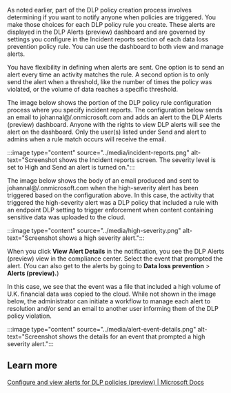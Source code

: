 As noted earlier, part of the DLP policy creation process involves determining if you want to notify anyone when policies are triggered. You make those choices for each DLP policy rule you create. These alerts are displayed in the DLP Alerts (preview) dashboard and are governed by settings you configure in the Incident reports section of each data loss prevention policy rule. You can use the dashboard to both view and manage alerts.

You have flexibility in defining when alerts are sent. One option is to send an alert every time an activity matches the rule. A second option is to only send the alert when a threshold, like the number of times the policy was violated, or the volume of data reaches a specific threshold.

The image below shows the portion of the DLP policy rule configuration process where you specify incident reports. The configuration below sends an email to johannal@/<tenant/>.onmicrosoft.com and adds an alert to the DLP Alerts (preview) dashboard. Anyone with the rights to view DLP alerts will see the alert on the dashboard. Only the user(s) listed under Send and alert to admins when a rule match occurs will receive the email.

:::image type="content" source="../media/incident-reports.png" alt-text="Screenshot shows the Incident reports screen. The severity level is set to High and Send an alert is turned on.":::

The image below shows the body of an email produced and sent to johannal@/<tenant/>.onmicrosoft.com when the high-severity alert has been triggered based on the configuration above. In this case, the activity that triggered the high-severity alert was a DLP policy that included a rule with an endpoint DLP setting to trigger enforcement when content containing sensitive data was uploaded to the cloud.

:::image type="content" source="../media/high-severity.png" alt-text="Screenshot shows a high severity alert.":::

When you click **View Alert Details** in the notification, you see the DLP Alerts (preview) view in the compliance center. Select the event that prompted the alert. (You can also get to the alerts by going to **Data loss prevention** > **Alerts (preview).**)

In this case, we see that the event was a file that included a high volume of U.K. financial data was copied to the cloud. While not shown in the image below, the administrator can initiate a workflow to manage each alert to resolution and/or send an email to another user informing them of the DLP policy violation.

:::image type="content" source="../media/alert-event-details.png" alt-text="Screenshot shows the details for an event that prompted a high severity alert.":::

## Learn more

[Configure and view alerts for DLP policies (preview) | Microsoft Docs](/microsoft-365/compliance/dlp-configure-view-alerts-policies)
